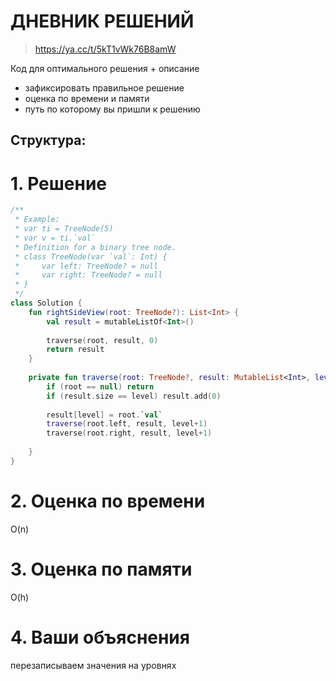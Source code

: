 # ДНЕВНИК РЕШЕНИЙ

> https://ya.cc/t/5kT1vWk76B8amW

Код для оптимального решения + описание 

- зафиксировать правильное решение
- оценка по времени и памяти
- путь по которому вы пришли к решению


## Структура:

# 1. Решение

```kotlin
/**
 * Example:
 * var ti = TreeNode(5)
 * var v = ti.`val`
 * Definition for a binary tree node.
 * class TreeNode(var `val`: Int) {
 *     var left: TreeNode? = null
 *     var right: TreeNode? = null
 * }
 */
class Solution {
    fun rightSideView(root: TreeNode?): List<Int> {
        val result = mutableListOf<Int>()
        
        traverse(root, result, 0)
        return result
    }
    
    private fun traverse(root: TreeNode?, result: MutableList<Int>, level: Int ){
        if (root == null) return
        if (result.size == level) result.add(0)
        
        result[level] = root.`val`
        traverse(root.left, result, level+1)
        traverse(root.right, result, level+1)
    
    }
}
```


# 2. Оценка по времени
O(n)

# 3. Оценка по памяти
O(h)

# 4. Ваши объяснения
перезаписываем значения на уровнях

